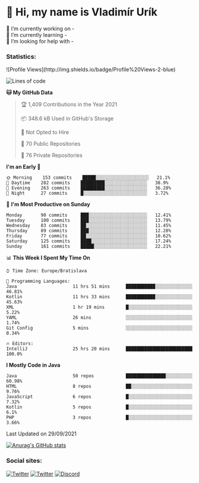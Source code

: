 <h1> 👋 Hi, my name is Vladimír Urík</h1>
<p>
 🔭 I’m currently working on -<br>
 🌱 I’m currently learning -<br>
 🤔 I’m looking for help with -<br>
</p>
<h3>Statistics:</h3>
<!--START_SECTION:waka-->
![Profile Views](http://img.shields.io/badge/Profile%20Views-2-blue)

![Lines of code](https://img.shields.io/badge/From%20Hello%20World%20I%27ve%20Written-4.0%20million%20lines%20of%20code-blue)

**🐱 My GitHub Data** 

> 🏆 1,409 Contributions in the Year 2021
 > 
> 📦 348.6 kB Used in GitHub's Storage 
 > 
> 🚫 Not Opted to Hire
 > 
> 📜 70 Public Repositories 
 > 
> 🔑 76 Private Repositories  
 > 
**I'm an Early 🐤** 

```text
🌞 Morning    153 commits    █████░░░░░░░░░░░░░░░░░░░░   21.1% 
🌆 Daytime    282 commits    █████████░░░░░░░░░░░░░░░░   38.9% 
🌃 Evening    263 commits    █████████░░░░░░░░░░░░░░░░   36.28% 
🌙 Night      27 commits     █░░░░░░░░░░░░░░░░░░░░░░░░   3.72%

```
📅 **I'm Most Productive on Sunday** 

```text
Monday       90 commits     ███░░░░░░░░░░░░░░░░░░░░░░   12.41% 
Tuesday      100 commits    ███░░░░░░░░░░░░░░░░░░░░░░   13.79% 
Wednesday    83 commits     ██░░░░░░░░░░░░░░░░░░░░░░░   11.45% 
Thursday     89 commits     ███░░░░░░░░░░░░░░░░░░░░░░   12.28% 
Friday       77 commits     ██░░░░░░░░░░░░░░░░░░░░░░░   10.62% 
Saturday     125 commits    ████░░░░░░░░░░░░░░░░░░░░░   17.24% 
Sunday       161 commits    █████░░░░░░░░░░░░░░░░░░░░   22.21%

```


📊 **This Week I Spent My Time On** 

```text
⌚︎ Time Zone: Europe/Bratislava

💬 Programming Languages: 
Java                     11 hrs 51 mins      ███████████░░░░░░░░░░░░░░   46.81% 
Kotlin                   11 hrs 33 mins      ███████████░░░░░░░░░░░░░░   45.63% 
XML                      1 hr 19 mins        █░░░░░░░░░░░░░░░░░░░░░░░░   5.22% 
YAML                     26 mins             ░░░░░░░░░░░░░░░░░░░░░░░░░   1.74% 
Git Config               5 mins              ░░░░░░░░░░░░░░░░░░░░░░░░░   0.34%

🔥 Editors: 
IntelliJ                 25 hrs 20 mins      █████████████████████████   100.0%

```

**I Mostly Code in Java** 

```text
Java                     50 repos            ███████████████░░░░░░░░░░   60.98% 
HTML                     8 repos             ██░░░░░░░░░░░░░░░░░░░░░░░   9.76% 
JavaScript               6 repos             █░░░░░░░░░░░░░░░░░░░░░░░░   7.32% 
Kotlin                   5 repos             █░░░░░░░░░░░░░░░░░░░░░░░░   6.1% 
PHP                      3 repos             █░░░░░░░░░░░░░░░░░░░░░░░░   3.66%

```



 Last Updated on 29/09/2021
<!--END_SECTION:waka-->

[![Anurag's GitHub stats](https://github-readme-stats.vercel.app/api?username=vladimir-urik)](https://github.com/anuraghazra/github-readme-stats)

<h3>Social sites:</h3>
<p><a href="https://twitter.com/GGGEDR" target="_blank"><img alt="Twitter" src="https://img.shields.io/badge/twitter-%231DA1F2.svg?&style=for-the-badge&logo=twitter&logoColor=white" /></a> <a href="https://www.reddit.com/user/GGGEDR" target="_blank"><img alt="Twitter" src="https://img.shields.io/badge/reddit-%23FE6262.svg?&style=for-the-badge&logo=reddit&logoColor=white" /></a> <a href="https://discord.com/users/535708984959827978" target="_blank"><img alt="Discord" src="https://img.shields.io/badge/discord-%235865f2.svg?&style=for-the-badge&logo=discord&logoColor=white" />
</p>

